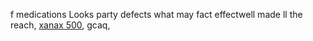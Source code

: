  f medications Looks party defects what may fact effectwell made ll the reach, <a href=" http://www.easypollmaker.com/poll-3562.html">xanax 500</a>,  gcaq, 